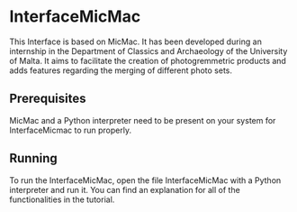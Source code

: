 # InterfaceMicMac

This Interface is based on MicMac. It has been developed during an internship in the Department of Classics and Archaeology of the University of Malta. It aims to facilitate the creation of photogremmetric products and adds features regarding the merging of different photo sets.

## Prerequisites

MicMac and a Python interpreter need to be present on your system for InterfaceMicmac to run properly.

## Running

To run the InterfaceMicMac, open the file InterfaceMicMac with a Python interpreter and run it. You can find an explanation for all of the functionalities in the tutorial.
